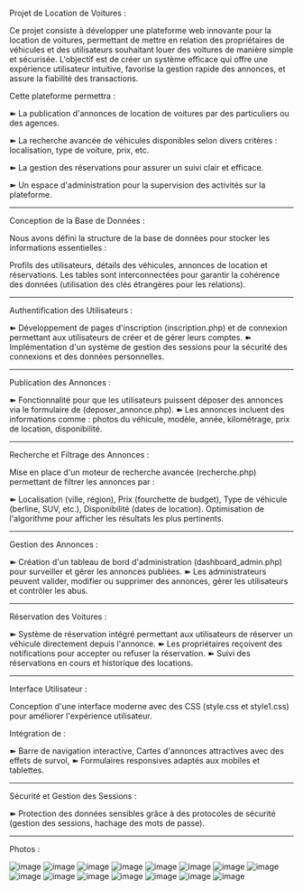 Projet de Location de Voitures :

Ce projet consiste à développer une plateforme web innovante pour la location de voitures, permettant de mettre en relation des propriétaires de véhicules et 
des utilisateurs souhaitant louer des voitures de manière simple et sécurisée.
L'objectif est de créer un système efficace qui offre une expérience utilisateur intuitive, 
favorise la gestion rapide des annonces, et assure la fiabilité des transactions.

Cette plateforme permettra :

➽ La publication d'annonces de location de voitures par des particuliers ou des agences.

➽ La recherche avancée de véhicules disponibles selon divers critères : localisation, type de voiture, prix, etc.

➽ La gestion des réservations pour assurer un suivi clair et efficace.

➽ Un espace d'administration pour la supervision des activités sur la plateforme.

--------------------------------------------------------------------------------------------------------------------------

Conception de la Base de Données :

Nous avons défini la structure de la base de données pour stocker les informations essentielles :

Profils des utilisateurs, détails des véhicules, annonces de location et réservations.
Les tables sont interconnectées pour garantir la cohérence des données (utilisation des clés étrangères pour les relations).

---------------------------------------------------------------------------------------------------------------------------

Authentification des Utilisateurs :

➽ Développement de pages d'inscription (inscription.php) et de connexion permettant aux utilisateurs de créer et de gérer leurs comptes.
➽ Implémentation d'un système de gestion des sessions pour la sécurité des connexions et des données personnelles.

---------------------------------------------------------------------------------------------------------------------------

Publication des Annonces :

➽ Fonctionnalité pour que les utilisateurs puissent déposer des annonces via le formulaire de (deposer_annonce.php).
➽ Les annonces incluent des informations comme : photos du véhicule, modèle, année, kilométrage, prix de location, disponibilité.

---------------------------------------------------------------------------------------------------------------------------

Recherche et Filtrage des Annonces :

Mise en place d'un moteur de recherche avancée (recherche.php) permettant de filtrer les annonces par :

➽ Localisation (ville, région),
  Prix (fourchette de budget),
  Type de véhicule (berline, SUV, etc.),
  Disponibilité (dates de location).
  Optimisation de l'algorithme pour afficher les résultats les plus pertinents.

---------------------------------------------------------------------------------------------------------------------------

Gestion des Annonces :

➽ Création d'un tableau de bord d'administration (dashboard_admin.php) pour surveiller et gérer les annonces publiées.
➽ Les administrateurs peuvent valider, modifier ou supprimer des annonces, gérer les utilisateurs et contrôler les abus.

---------------------------------------------------------------------------------------------------------------------------

Réservation des Voitures :

➽ Système de réservation intégré permettant aux utilisateurs de réserver un véhicule directement depuis l'annonce.
➽ Les propriétaires reçoivent des notifications pour accepter ou refuser la réservation.
➽ Suivi des réservations en cours et historique des locations.

---------------------------------------------------------------------------------------------------------------------------

Interface Utilisateur :

Conception d'une interface moderne avec des CSS (style.css et style1.css) pour améliorer l'expérience utilisateur.

Intégration de :

➽ Barre de navigation interactive,
  Cartes d'annonces attractives avec des effets de survol,
➽ Formulaires responsives adaptés aux mobiles et tablettes.

---------------------------------------------------------------------------------------------------------------------------

Sécurité et Gestion des Sessions :

➽ Protection des données sensibles grâce à des protocoles de sécurité (gestion des sessions, hachage des mots de passe).


---------------------------------------------------------------------------------------------------------------------------

Photos : 

![image](https://github.com/user-attachments/assets/e8dac26e-37c6-4c1d-88da-292f607097ec)
![image](https://github.com/user-attachments/assets/b34ff02d-9172-4cb5-b5ce-de878c4932fc)
![image](https://github.com/user-attachments/assets/bc9b4338-9ae7-4797-b3b2-9cfbc524b13b)
![image](https://github.com/user-attachments/assets/26ba1b4b-1dc9-48db-90c5-5006604b779a)
![image](https://github.com/user-attachments/assets/109ae579-4c6f-4494-90b0-bf55bacd6ca5)
![image](https://github.com/user-attachments/assets/9dd76e18-1207-4031-af7d-8b6203b67c80)
![image](https://github.com/user-attachments/assets/8de89617-9eb2-4070-beef-066c11e15f88)
![image](https://github.com/user-attachments/assets/9abe5975-4015-4cf2-9915-0e9b2d32b532)
![image](https://github.com/user-attachments/assets/f9da3cf1-2c86-45c3-a7df-3c4eedf685e0)
![image](https://github.com/user-attachments/assets/c5526e28-b195-40b9-9217-bbdb07c66fb7)
![image](https://github.com/user-attachments/assets/413844f5-8b20-4a80-ba45-d8dc374ba073)
![image](https://github.com/user-attachments/assets/0978e56a-a2aa-4073-86ac-43fe12ad92dc)
![image](https://github.com/user-attachments/assets/3f1f25af-f306-4ed7-9e30-cf29c1a9c6d9)
![image](https://github.com/user-attachments/assets/47fdfd17-19dd-4e9d-b765-7f26b349ed7b)
![image](https://github.com/user-attachments/assets/a9e91538-98f5-42f1-acf2-ba6e9b216b78)













